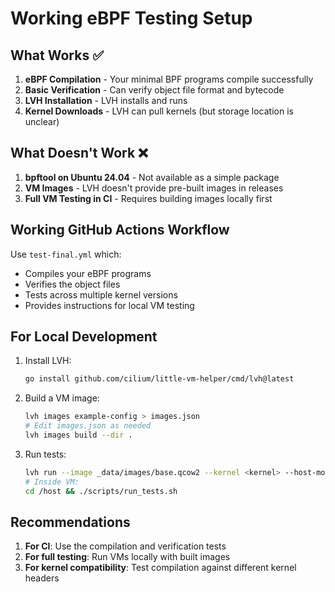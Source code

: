 # Working eBPF Testing Setup

## What Works ✅

1. **eBPF Compilation** - Your minimal BPF programs compile successfully
2. **Basic Verification** - Can verify object file format and bytecode
3. **LVH Installation** - LVH installs and runs
4. **Kernel Downloads** - LVH can pull kernels (but storage location is unclear)

## What Doesn't Work ❌

1. **bpftool on Ubuntu 24.04** - Not available as a simple package
2. **VM Images** - LVH doesn't provide pre-built images in releases
3. **Full VM Testing in CI** - Requires building images locally first

## Working GitHub Actions Workflow

Use `test-final.yml` which:
- Compiles your eBPF programs
- Verifies the object files
- Tests across multiple kernel versions
- Provides instructions for local VM testing

## For Local Development

1. Install LVH:
   ```bash
   go install github.com/cilium/little-vm-helper/cmd/lvh@latest
   ```

2. Build a VM image:
   ```bash
   lvh images example-config > images.json
   # Edit images.json as needed
   lvh images build --dir .
   ```

3. Run tests:
   ```bash
   lvh run --image _data/images/base.qcow2 --kernel <kernel> --host-mount .
   # Inside VM:
   cd /host && ./scripts/run_tests.sh
   ```

## Recommendations

1. **For CI**: Use the compilation and verification tests
2. **For full testing**: Run VMs locally with built images
3. **For kernel compatibility**: Test compilation against different kernel headers